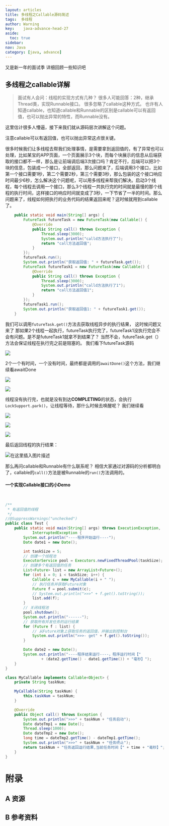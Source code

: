 ```yaml
---
layout: articles
title: 多线程之Callable源码简述
tags:  多线程
author: Warning
key:    java-advance-head-27
aside:
  toc: true
sidebar:
nav: Java
category: [java, advance]
---
```


又是新一年的面试季
详细回顾一些知识吧

<!--more-->



## 多线程之callable详解

> 面试有人会问：线程的实现方式有几种？
> 很多人可能回答：2种，继承Thread类，实现Runnable接口。
> 很多忽略了callable这种方式。
> 也许有人知道callable，也知道callable和Runnable的区别是callable可以有返回值，也可以抛出异常的特性，而Runnable没有。

这里估计很多人懵逼，接下来我们就从源码层次讲解这个问题。

注意callable可以有返回值，也可以抛出异常这点很关键。

​		很多时候我们让多线程去帮我们处理事情，是需要拿到返回值的，有了异常也可以处理，比如某宝的APP页面，一个页面展示3个块，而每个块展示的信息从后端获取的接口都不一样，那么是让前端调后端3次接口吗？
​		肯定不行，后端可以把3个块的信息，包装成一个接口，全部返回，那么问题来了，后端调用3个接口，比如第一个接口需要1秒，第二个需要2秒，第三个需要3秒，那么包装的这个接口响应时间最少6秒，怎么解决这个问题呢，可以用多线程来帮我们解决。
​		启动3个线程，每个线程去调用一个接口，那么3个线程一共执行完的时间就是最慢的那个线程的执行时间，这样接口的响应时间就变成了3秒，一下节省了一半的时间。
​		那么问题来了，线程如何把执行的业务代码的结果返回来呢？这时候就用到callable了。

```java
    public static void main(String[] args) {
        FutureTask futureTask = new FutureTask(new Callable() {
            @Override
            public String call() throws Exception {
                Thread.sleep(3000);
                System.out.println("calld方法执行了");
                return "call方法返回值";
            }
        });
        futureTask.run();
        System.out.println("获取返回值: " + futureTask.get());
        FutureTask futureTask1 = new FutureTask(new Callable() {
            @Override
            public String call() throws Exception {
                Thread.sleep(3000);
                System.out.println("calld方法执行了1");
                return "call方法返回值1";
            }
        });
        futureTask1.run();
        System.out.println("获取返回值1: " + futureTask1.get());
    }
```

我们可以调用`futureTask.get()`方法去获取线程异步的执行结果，
这时候问题又来了
那如果2个线程一起执行，futureTask执行完了，futureTask1没执行完会不会有问题。是不是futureTask1就拿不到结果了？
当然不会，futureTask.get（）方法会保证线程在执行完之前是阻塞的。
我们看下futureTask源码

![](https://gitee.com/war-ning/picture/raw/master/blog//20220225172433.png)

2个一个有时间，一个没有时间，最终都是调用的`awaitDone()`这个方法，我们继续看awaitDone

![](https://gitee.com/war-ning/picture/raw/master/blog//20220225172534.png)

![](https://gitee.com/war-ning/picture/raw/master/blog//20220225172550.png)



线程没有执行完，也就是没有到达**COMPLETING**的状态，会执行`LockSupport.park()`，让线程等待，那什么时候去唤醒呢？
我们继续看

![](https://gitee.com/war-ning/picture/raw/master/blog//20220225172558.png)

![](https://gitee.com/war-ning/picture/raw/master/blog//20220225172609.png)

![](https://gitee.com/war-ning/picture/raw/master/blog//20220225172617.png)

最后返回线程的执行结果：

![在这里插入图片描述](https://img-blog.csdnimg.cn/20200930094214787.png?x-oss-process=image/watermark,type_ZmFuZ3poZW5naGVpdGk,shadow_10,text_aHR0cHM6Ly9ibG9nLmNzZG4ubmV0L3FxXzg0NDA4NTEyNw==,size_16,color_FFFFFF,t_70#pic_center)

那么再问callable和Runnable有什么联系呢？
相信大家通过对源码的分析都明白了，callable的`call()`方法是被Runnable的`run()`方法调用的。



#### 一个实现Callable接口的小Demo

```java


/**
 * 有返回值的线程
 */
//@SuppressWarnings("unchecked")
public class Test {
    public static void main(String[] args) throws ExecutionException,
            InterruptedException {
        System.out.println("----程序开始运行----");
        Date date1 = new Date();

        int taskSize = 5;
        // 创建一个线程池
        ExecutorService pool = Executors.newFixedThreadPool(taskSize);
        // 创建多个有返回值的任务
        List<Future> list = new ArrayList<Future>();
        for (int i = 0; i < taskSize; i++) {
            Callable c = new MyCallable(i + " ");
            // 执行任务并获取Future对象
            Future f = pool.submit(c);
            // System.out.println(">>>" + f.get().toString());
            list.add(f);
        }
        // 关闭线程池
        pool.shutdown();
        System.out.println("------");
        // 获取所有并发任务的运行结果
        for (Future f : list) {
            // 从Future对象上获取任务的返回值，并输出到控制台
            System.out.println(">>>- get" + f.get().toString());
        }

        Date date2 = new Date();
        System.out.println("----程序结束运行----，程序运行时间【"
                + (date2.getTime() - date1.getTime()) + "毫秒】");
    }
}

class MyCallable implements Callable<Object> {
    private String taskNum;

    MyCallable(String taskNum) {
        this.taskNum = taskNum;
    }

    @Override
    public Object call() throws Exception {
        System.out.println(">>>" + taskNum + "任务启动");
        Date dateTmp1 = new Date();
        Thread.sleep(1000);
        Date dateTmp2 = new Date();
        long time = dateTmp2.getTime() - dateTmp1.getTime();
        System.out.println(">>>" + taskNum + "任务终止");
        return taskNum + "任务返回运行结果,当前任务时间【" + time + "毫秒】";
    }
}
```

# 附录
## A 资源
## B 参考资料


